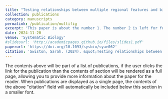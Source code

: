 ```yaml
---
title: "Testing relationships between multiple regional features and biogeographic processes of speciation, extinction, and dispersal"
collection: publications
category: manuscripts
permalink: /publication/multifig
excerpt: 'This paper is about the number 1. The number 2 is left for future work.'
date: 2024-11-20
venue: 'Systematic Biology'
#slidesurl: 'http://academicpages.github.io/files/slides1.pdf'
paperurl: 'https://doi.org/10.1093/sysbio/syae062'
citation: 'Swiston, Sarah. (2024). &quot;Testing relationships between multiple regional features and biogeographic processes of speciation, extinction, and dispersal.&quot; <i>Systematic Biology</i>.'
---
```


The contents above will be part of a list of publications, if the user clicks the link for the publication than the contents of section will be rendered as a full page, allowing you to provide more information about the paper for the reader. When publications are displayed as a single page, the contents of the above "citation" field will automatically be included below this section in a smaller font.